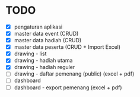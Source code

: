 # TODO

-   [x] pengaturan aplikasi
-   [x] master data event (CRUD)
-   [x] master data hadiah (CRUD)
-   [x] master data peserta (CRUD + Import Excel)
-   [x] drawing - list
-   [x] drawing - hadiah utama
-   [x] drawing - hadiah reguler
-   [ ] drawing - daftar pemenang (public) (excel + pdf)
-   [ ] dashboard
-   [ ] dashboard - export pemenang (excel + pdf)
